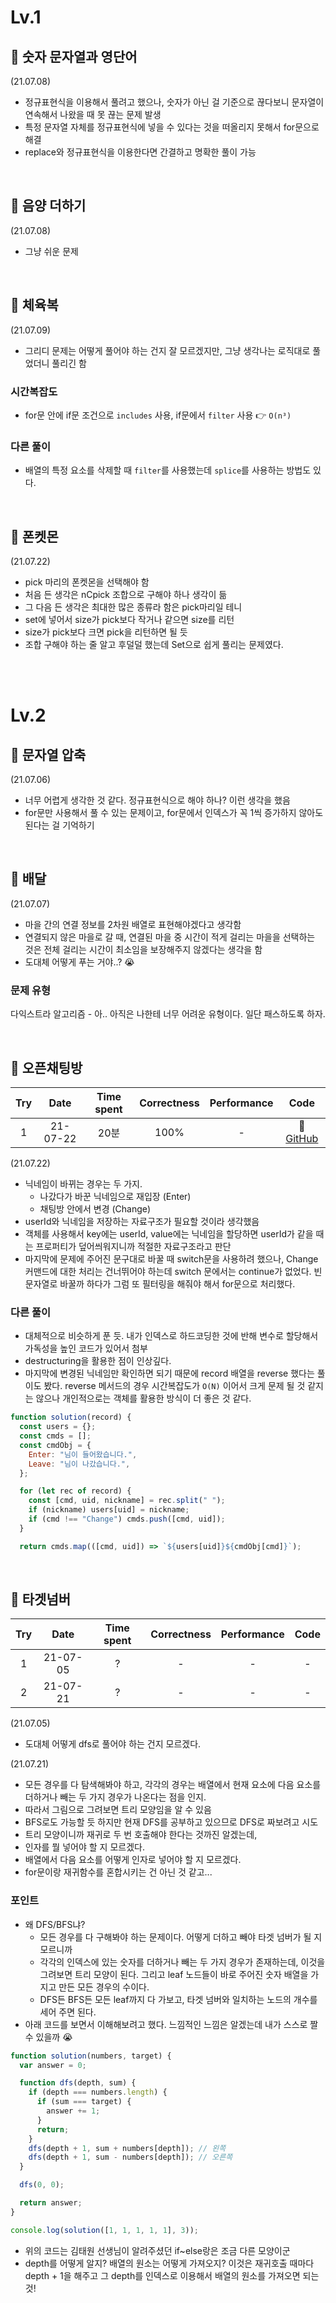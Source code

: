 # Lv.1

## 🤖 숫자 문자열과 영단어

(21.07.08)

- 정규표현식을 이용해서 풀려고 했으나, 숫자가 아닌 걸 기준으로 끊다보니 문자열이 연속해서 나왔을 때 못 끊는 문제 발생
- 특정 문자열 자체를 정규표현식에 넣을 수 있다는 것을 떠올리지 못해서 for문으로 해결
- replace와 정규표현식을 이용한다면 간결하고 명확한 풀이 가능

<br>

## 🤖 음양 더하기

(21.07.08)

- 그냥 쉬운 문제

<br>

## 🤖 체육복

(21.07.09)

- 그리디 문제는 어떻게 풀어야 하는 건지 잘 모르겠지만, 그냥 생각나는 로직대로 풀었더니 풀리긴 함

### 시간복잡도

- for문 안에 if문 조건으로 `includes` 사용, if문에서 `filter` 사용 👉 `O(n³)`

### 다른 풀이

- 배열의 특정 요소를 삭제할 때 `filter`를 사용했는데 `splice`를 사용하는 방법도 있다.

<br>

## 🤖 폰켓몬

(21.07.22)

- pick 마리의 폰켓몬을 선택해야 함
- 처음 든 생각은 nCpick 조합으로 구해야 하나 생각이 듦
- 그 다음 든 생각은 최대한 많은 종류라 함은 pick마리일 테니
- set에 넣어서 size가 pick보다 작거나 같으면 size를 리턴
- size가 pick보다 크면 pick을 리턴하면 될 듯
- 조합 구해야 하는 줄 알고 후덜덜 했는데 Set으로 쉽게 풀리는 문제였다.

<br>
<br>

# Lv.2

## 🤖 문자열 압축

(21.07.06)

- 너무 어렵게 생각한 것 같다. 정규표현식으로 해야 하나? 이런 생각을 했음
- for문만 사용해서 풀 수 있는 문제이고, for문에서 인덱스가 꼭 1씩 증가하지 않아도 된다는 걸 기억하기

<br>

## 🤖 배달

(21.07.07)

- 마을 간의 연결 정보를 2차원 배열로 표현해야겠다고 생각함
- 연결되지 않은 마을로 갈 때, 연결된 마을 중 시간이 적게 걸리는 마을을 선택하는 것은 전체 걸리는 시간이 최소임을 보장해주지 않겠다는 생각을 함
- 도대체 어떻게 푸는 거야..? 😭

### 문제 유형

다익스트라 알고리즘 - 아.. 아직은 나한테 너무 어려운 유형이다. 일단 패스하도록 하자.

<br>

## 🤖 오픈채팅방

| Try |   Date   | Time spent | Correctness | Performance |                                                           Code                                                           |
| :-: | :------: | :--------: | :---------: | :---------: | :----------------------------------------------------------------------------------------------------------------------: |
|  1  | 21-07-22 |    20분    |    100%     |      -      | 🔗 [GitHub](https://github.com/dyongdi/algorithm/blob/main/programmers/%EC%98%A4%ED%94%88%EC%B1%84%ED%8C%85%EB%B0%A9.js) |

(21.07.22)

- 닉네임이 바뀌는 경우는 두 가지.
  - 나갔다가 바꾼 닉네임으로 재입장 (Enter)
  - 채팅방 안에서 변경 (Change)
- userId와 닉네임을 저장하는 자료구조가 필요할 것이라 생각했음
- 객체를 사용해서 key에는 userId, value에는 닉네임을 할당하면 userId가 같을 때는 프로퍼티가 덮어씌워지니까 적절한 자료구조라고 판단
- 마지막에 문제에 주어진 문구대로 바꿀 때 switch문을 사용하려 했으나, Change 커맨드에 대한 처리는 건너뛰어야 하는데 switch 문에서는 continue가 없었다. 빈 문자열로 바꿀까 하다가 그럼 또 필터링을 해줘야 해서 for문으로 처리했다.

### 다른 풀이

- 대체적으로 비슷하게 푼 듯. 내가 인덱스로 하드코딩한 것에 반해 변수로 할당해서 가독성을 높인 코드가 있어서 첨부
- destructuring을 활용한 점이 인상깊다.
- 마지막에 변경된 닉네임만 확인하면 되기 때문에 record 배열을 reverse 했다는 풀이도 봤다. reverse 메서드의 경우 시간복잡도가 `O(N)` 이어서 크게 문제 될 것 같지는 않으나 개인적으로는 객체를 활용한 방식이 더 좋은 것 같다.

```js
function solution(record) {
  const users = {};
  const cmds = [];
  const cmdObj = {
    Enter: "님이 들어왔습니다.",
    Leave: "님이 나갔습니다.",
  };

  for (let rec of record) {
    const [cmd, uid, nickname] = rec.split(" ");
    if (nickname) users[uid] = nickname;
    if (cmd !== "Change") cmds.push([cmd, uid]);
  }

  return cmds.map(([cmd, uid]) => `${users[uid]}${cmdObj[cmd]}`);
```

<br>

## 🤖 타겟넘버

| Try |   Date   | Time spent | Correctness | Performance | Code |
| :-: | :------: | :--------: | :---------: | :---------: | :--: |
|  1  | 21-07-05 |     ?      |      -      |      -      |  -   |
|  2  | 21-07-21 |     ?      |      -      |      -      |  -   |

(21.07.05)

- 도대체 어떻게 dfs로 풀어야 하는 건지 모르겠다.

(21.07.21)

- 모든 경우를 다 탐색해봐야 하고, 각각의 경우는 배열에서 현재 요소에 다음 요소를 더하거나 빼는 두 가지 경우가 나온다는 점을 인지.
- 따라서 그림으로 그려보면 트리 모양임을 알 수 있음
- BFS로도 가능할 듯 하지만 현재 DFS를 공부하고 있으므로 DFS로 짜보려고 시도
- 트리 모양이니까 재귀로 두 번 호출해야 한다는 것까진 알겠는데,
- 인자를 뭘 넣어야 할 지 모르겠다.
- 배열에서 다음 요소를 어떻게 인자로 넣어야 할 지 모르겠다.
- for문이랑 재귀함수를 혼합시키는 건 아닌 것 같고...

### 포인트

- 왜 DFS/BFS냐?
  - 모든 경우를 다 구해봐야 하는 문제이다. 어떻게 더하고 빼야 타겟 넘버가 될 지 모르니까
  - 각각의 인덱스에 있는 숫자를 더하거나 빼는 두 가지 경우가 존재하는데, 이것을 그려보면 트리 모양이 된다. 그리고 leaf 노드들이 바로 주어진 숫자 배열을 가지고 만든 모든 경우의 수이다.
  - DFS든 BFS든 모든 leaf까지 다 가보고, 타겟 넘버와 일치하는 노드의 개수를 세어 주면 된다.
- 아래 코드를 보면서 이해해보려고 했다. 느낌적인 느낌은 알겠는데 내가 스스로 짤 수 있을까 😭

```js
function solution(numbers, target) {
  var answer = 0;

  function dfs(depth, sum) {
    if (depth === numbers.length) {
      if (sum === target) {
        answer += 1;
      }
      return;
    }
    dfs(depth + 1, sum + numbers[depth]); // 왼쪽
    dfs(depth + 1, sum - numbers[depth]); // 오른쪽
  }

  dfs(0, 0);

  return answer;
}

console.log(solution([1, 1, 1, 1, 1], 3));
```

- 위의 코드는 김태원 선생님이 알려주셨던 if~else랑은 조금 다른 모양이군
- depth를 어떻게 알지? 배열의 원소는 어떻게 가져오지? 이것은 재귀호출 때마다 depth + 1을 해주고 그 depth를 인덱스로 이용해서 배열의 원소를 가져오면 되는 것!
